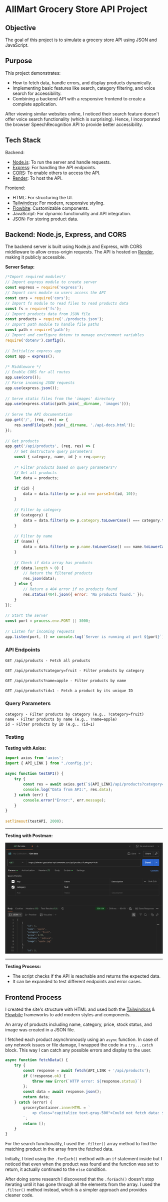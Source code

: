 # AllMart Grocery Store API Project

## Objective
The goal of this project is to simulate a grocery store API using JSON and JavaScript.

## Purpose
This project demonstrates:

- How to fetch data, handle errors, and display products dynamically.
- Implementing basic features like search, category filtering, and voice search for accessibility.
- Combining a backend API with a responsive frontend to create a complete application.

After viewing similar websites online, I noticed their search feature doesn't offer voice search functionality (which is surprising). Hence, I incorporated the browser SpeechRecognition API to provide better accessibility.

## Tech Stack
Backend: 
- [Node.js](https://nodejs.org/en): To run the server and handle requests.
- [Express](https://expressjs.com/): For handling the API endpoints.
- [CORS](https://expressjs.com/en/resources/middleware/cors.html): To enable others to access the API.
- [Render](https://render.com/): To host the API.

Frontend:
- HTML: For structuring the UI.
- [Tailwindcss](https://v3.tailwindcss.com/): For modern, responsive styling.
- [Flowbite](https://flowbite.com/): Customizable components.
- JavaScript: For dynamic functionality and API integration.
- JSON: For storing product data.

## Backend: Node.js, Express, and CORS

The backend server is built using Node.js and Express, with CORS middleware to allow cross-origin requests. The API is hosted on [Render](https://render.com/), making it publicly accessible.

**Server Setup:**
```js
/*Import required modules*/
// Import express module to create server
const express = require('express');
// Import cors module so users access the API
const cors = require('cors');
// Import fs module to read files to read products data
const fs = require('fs');
// Import products data from JSON file
const products = require('./products.json');
// Import path module to handle file paths
const path = require('path');
// Import and configure dotenv to manage environment variables
require('dotenv').config();

// Initialize express app
const app = express();

/* Middleware */
// Enable CORS for all routes
app.use(cors());
// Parse incoming JSON requests
app.use(express.json());

// Serve static files from the 'images' directory
app.use(express.static(path.join(__dirname, 'images')));

// Serve the API documentation
app.get('/', (req, res) => {
    res.sendFile(path.join(__dirname, './api-docs.html'));
});

// Get products
app.get('/api/products', (req, res) => {
    // Get destructure query parameters
    const { category, name, id } = req.query;

    /* Filter products based on query parameters*/
    // Get all products
    let data = products;

    if (id) {
        data = data.filter(p => p.id === parseInt(id, 10));
    }

    // Filter by category
    if (category) {
        data = data.filter(p => p.category.toLowerCase() === category.toLowerCase());
    }

    // Filter by name
    if (name) {
        data = data.filter(p => p.name.toLowerCase() === name.toLowerCase());
    }  

    // Check if data array has products
    if (data.length > 0) {
        // Return the filtered products
        res.json(data);
    } else {
        // Return a 404 error if no products found
        res.status(404).json({ error: 'No products found.' });
    }
});

// Start the server
const port = process.env.PORT || 3000;

// Listen for incoming requests
app.listen(port, () => console.log(`Server is running at port ${port}`));
```

### API Endpoints
```
GET /api/products - Fetch all products

GET /api/products?category=fruit - Filter products by category

GET /api/products?name=apple - Filter products by name

GET /api/products?id=1 - Fetch a product by its unique ID
```

### Query Parameters
```
category - Filter products by category (e.g., ?category=fruit)
name - Filter products by name (e.g., ?name=apple)
id - Filter products by ID (e.g., ?id=1)
```

### Testing
**Testing with Axios:**
```js
import axios from 'axios';
import { API_LINK } from "./config.js";

async function testAPI() {
    try {
        const res = await axios.get(`${API_LINK}/api/products?category=fruit`);
        console.log("Data from API:", res.data);
    } catch (err) {
        console.error("Error:", err.message);
    }
}

setTimeout(testAPI, 2000);
```
---

**Testing with Postman:**

![Testing with Postman](./images/postman-test.png)

---
**Testing Process:**
- The script checks if the API is reachable and returns the expected data.
- It can be expanded to test different endpoints and error cases.

## Frontend Process
I created the site's structure with HTML and used both the [Tailwindcss](https://v3.tailwindcss.com/) & [Flowbite](https://flowbite.com/) frameworks to add modern styles and components.

An array of products including name, category, price, stock status, and image was created in a JSON file.

I fetched each product asynchronously using an `async` function. In case of any network issues or file damage, I wrapped the code in a `try...catch` block. This way I can catch any possible errors and display to the user.

```js
async function fetchData() {
    try {
        const response = await fetch(API_LINK + '/api/products');
        if (!response.ok) {
            throw new Error(`HTTP error: ${response.status}`)
        };
        const data = await response.json();
        return data;
    } catch (error) {
        groceryContainer.innerHTML = `
            <p class="capitalize text-gray-500">Could not fetch data: ${error.message}</p>
        `;
        return [];
    }
}
```

For the search functionality, I used the `.filter()` array method to find the matching product in the array from the fetched data.

 Initially, I tried using the `.forEach()` method with an `if` statement inside but I noticed that even when the product was found and the function was set to return, it actually continued to the `else` condition. 
 
 After doing some research I discovered that the `.forEach()` doesn't stop iterating until it has gone through all the elements from the array. I used the `.filter()` method instead, which is a simpler approach and provides cleaner code.

